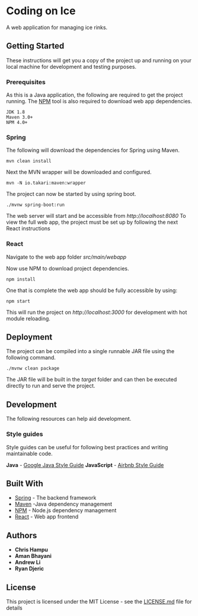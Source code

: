 # Coding on Ice

A web application for managing ice rinks.

## Getting Started

These instructions will get you a copy of the project up and running on your local machine for development and testing purposes.

### Prerequisites

As this is a Java application, the following are required to get the project running.
The [NPM](https://www.npmjs.com/) tool is also required to download web app dependencies.

```
JDK 1.8
Maven 3.0+
NPM 4.0+
```

### Spring

The following will download the dependencies for Spring using Maven.

```
mvn clean install
```

Next the MVN wrapper will be downloaded and configured.

```
mvn -N io.takari:maven:wrapper
```

The project can now be started by using spring boot.

```
./mvnw spring-boot:run
```

The web server will start and be accessible from *http://localhost:8080*
To view the full web app, the project must be set up by following the next React instructions

### React

Navigate to the web app folder *src/main/webapp*

Now use NPM to download project dependencies.

```
npm install
```

One that is complete the web app should be fully accessible by using:

```
npm start
```

This will run the project on *http://localhost:3000* for development with hot module reloading.

## Deployment

The project can be compiled into a single runnable JAR file using the following command.

```
./mvnw clean package
```

The JAR file will be built in the *target* folder and can then be executed directly to run and serve the project.

## Development

The following resources can help aid development.

### Style guides

Style guides can be useful for following best practices and writing maintainable code.

**Java** - [Google Java Style Guide](https://google.github.io/styleguide/javaguide.html)
**JavaScript** - [Airbnb Style Guide](https://github.com/airbnb/javascript)

## Built With

* [Spring](https://spring.io) - The backend framework
* [Maven](https://maven.apache.org/) -Java dependency management
* [NPM](https://npmjs.org/) - Node.js dependency management
* [React](https://reactjs.org/) - Web app frontend

## Authors

* **Chris Hampu**
* **Aman Bhayani**
* **Andrew Li**
* **Ryan Djeric**

## License

This project is licensed under the MIT License - see the [LICENSE.md](LICENSE.md) file for details
